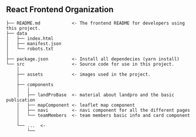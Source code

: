 React Frontend Organization
------------

    ├── README.md            <- The frontend README for developers using this project.
    ├── data
    │   ├── index.html       
    │   ├── manifest.json              
    │   └── robots.txt            
    │
    ├── package.json         <- Install all dependecies (yarn install)
    └── src                  <- Source code for use in this project.
        │
        ├── assets           <- images used in the project.
        │  
        ├── components         
        │   │                 
        │   ├── landProBase  <- material about landpro and the basic publication
        │   ├── mapComponent <- leaflet map component
        │   ├── navi         <- navi component for all the different pages
        │   └── teamMembers  <- team members basic info and card component
        │
        └── ...  <- 
            └── 
  

